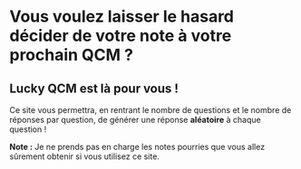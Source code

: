 # Vous voulez laisser le hasard décider de votre note à votre prochain QCM ?
## Lucky QCM est là pour vous !

Ce site vous permettra, en rentrant le nombre de questions et le nombre de réponses par question, de générer une réponse **aléatoire** à chaque question !

**Note :** Je ne prends pas en charge les notes pourries que vous allez sûrement obtenir si vous utilisez ce site.
